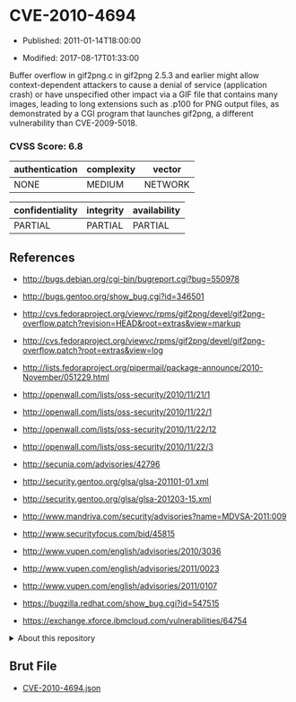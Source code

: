 # CVE-2010-4694

- Published: 2011-01-14T18:00:00

- Modified: 2017-08-17T01:33:00

Buffer overflow in gif2png.c in gif2png 2.5.3 and earlier might allow context-dependent attackers to cause a denial of service (application crash) or have unspecified other impact via a GIF file that contains many images, leading to long extensions such as .p100 for PNG output files, as demonstrated by a CGI program that launches gif2png, a different vulnerability than CVE-2009-5018.

### CVSS Score: **6.8**

| authentication | complexity | vector |
| --- | --- | --- |
| NONE | MEDIUM | NETWORK |

| confidentiality | integrity | availability |
| --- | --- | --- |
| PARTIAL | PARTIAL | PARTIAL |

## References

* http://bugs.debian.org/cgi-bin/bugreport.cgi?bug=550978

* http://bugs.gentoo.org/show_bug.cgi?id=346501

* http://cvs.fedoraproject.org/viewvc/rpms/gif2png/devel/gif2png-overflow.patch?revision=HEAD&root=extras&view=markup

* http://cvs.fedoraproject.org/viewvc/rpms/gif2png/devel/gif2png-overflow.patch?root=extras&view=log

* http://lists.fedoraproject.org/pipermail/package-announce/2010-November/051229.html

* http://openwall.com/lists/oss-security/2010/11/21/1

* http://openwall.com/lists/oss-security/2010/11/22/1

* http://openwall.com/lists/oss-security/2010/11/22/12

* http://openwall.com/lists/oss-security/2010/11/22/3

* http://secunia.com/advisories/42796

* http://security.gentoo.org/glsa/glsa-201101-01.xml

* http://security.gentoo.org/glsa/glsa-201203-15.xml

* http://www.mandriva.com/security/advisories?name=MDVSA-2011:009

* http://www.securityfocus.com/bid/45815

* http://www.vupen.com/english/advisories/2010/3036

* http://www.vupen.com/english/advisories/2011/0023

* http://www.vupen.com/english/advisories/2011/0107

* https://bugzilla.redhat.com/show_bug.cgi?id=547515

* https://exchange.xforce.ibmcloud.com/vulnerabilities/64754

<details>
<summary>About this repository</summary> 

  This repository is part of the project [Live Hack CVE](https://github.com/Live-Hack-CVE). Main website can be found [www.live-hack.org](https://www.live-hack.org) 
  
  Made by [Sn0wAlice](https://github.com/Sn0wAlice) for the people that care about security and need to have a feed of the latest CVEs. Hope you enjoy it, don't forget to star the repo and follow me on [Twitter](https://twitter.com/Sn0wAlice) and [Github](https://github.com/Sn0wAlice). And that is my [personnal website](https://www.alice-snow.me/)

  - [Home Page](https://github.com/Live-Hack-CVE)
  - [Framework](https://github.com/Live-Hack-CVE/cve-framework)
  - [CVE database](https://github.com/Live-Hack-CVE/full_database)
  - [Changelog](https://github.com/Live-Hack-CVE/Changelog)
</details>

## Brut File

* [CVE-2010-4694.json](https://raw.githubusercontent.com/Live-Hack-CVE/full_database/main/cves/2010/CVE-2010-4694.json)

